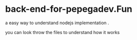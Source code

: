 # back-end-for-pepegadev.Fun


a easy way to understand nodejs implementation .

you can look throw the files to understand how it works
